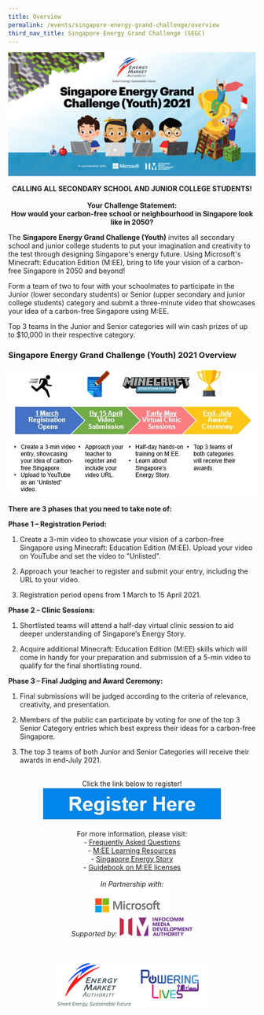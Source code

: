 ```yaml
---
title: Overview
permalink: /events/singapore-energy-grand-challenge/overview
third_nav_title: Singapore Energy Grand Challenge (SEGC)
---
```

![Singapore Energy Grand Challenge (Youth) 2021](/images/segc/EMA-SingaporeEnergyGrandChallenge-Banner2021v2.png)
<p style="text-align: center; font-weight: bold;">
    CALLING ALL SECONDARY SCHOOL AND JUNIOR COLLEGE STUDENTS!
    <br/><br/>
    Your Challenge Statement:<br/>
    How would your carbon-free school or neighbourhood in Singapore look like in 2050?
</p>

 
The **Singapore Energy Grand Challenge (Youth)** invites all secondary school and junior college students to put your imagination and creativity to the test through designing Singapore's energy future. Using Microsoft's Minecraft: Education Edition (M:EE), bring to life your vision of a carbon-free Singapore in 2050 and beyond!

Form a team of two to four with your schoolmates to participate in the Junior (lower secondary students) or Senior (upper secondary and junior college students) category and submit a three-minute video that showcases your idea of a carbon-free Singapore using M:EE.

Top 3 teams in the Junior and Senior categories will win cash prizes of up to $10,000 in their respective category.

### Singapore Energy Grand Challenge (Youth) 2021 Overview

<img alt="Overview" style="width: 505px; height: 260px; max-width: 505px;" src="/images/segc/SEGC%202021%20Overview.jpg" />  


**There are 3 phases that you need to take note of:**  

**Phase 1 – Registration Period:**  

1. Create a 3-min video to showcase your vision of a carbon-free Singapore using Minecraft: Education Edition (M:EE). Upload your video on YouTube and set the video to "Unlisted".

2. Approach your teacher to register and submit your entry, including the URL to your video.

3. Registration period opens from 1 March to 15 April 2021.

**Phase 2 – Clinic Sessions:**  

1. Shortlisted teams will attend a half-day virtual clinic session to aid deeper understanding of Singapore’s Energy Story.

2. Acquire additional Minecraft: Education Edition (M:EE) skills which will come in handy for your preparation and submission of a 5-min video to qualify for the final shortlisting round.

**Phase 3 – Final Judging and Award Ceremony:**  

1. Final submissions will be judged according to the criteria of relevance, creativity, and presentation. 

2. Members of the public can participate by voting for one of the top 3 Senior Category entries which best express their ideas for a carbon-free Singapore. 

3. The top 3 teams of both Junior and Senior Categories will receive their awards in end-July 2021.

<p style="text-align: center;">
    <br/>
    Click the link below to register!
    <br/>
    <a href="http://go.gov.sg/segc2021">
        <img alt="Register Here" style="width: 363px; height: 65px; max-width: 363px;" src="/images/segc/Register%20button.jpg" />
    </a>
    <br/>
    <br/>
    For more information, please visit:
    <br/>
    - <a href="/files/segc/Singapore%20Energy%20Grand%20Challenge%20(Youth)%202021%20FAQs.pdf" target="_blank">Frequently Asked Questions</a>
    <br/>
    - <a href="https://www.empirecode.co/learning-resources/" target="_blank">M:EE Learning Resources</a>
    <br/>
    - <a href="https://www.beyondthecurrent.gov.sg/" target="_blank">Singapore Energy Story</a>
    <br/>
    - <a href="/files/segc/Getting%20Started%20with%20Minecraft.pdf" target="_blank">Guidebook on M:EE licenses</a>
    <br/>
    <br/>
    <span style="font-style: italic;">In Partnership with:</span>
    <br/>
    <img alt="Microsoft" style="width: 150px; height: 56px; max-width: 150px;" src="/images/segc/microsoft-logo-png-transparent%20.png" />
    <br/>
    <span style="font-style: italic;">Supported by:</span>
    <img alt="Infocomm Media Development Authority" style="width: 150px; height: 39px; max-width: 150px;" src="/images/segc/IMDA_Logo.jpg" />
    <br/>
    <br/>
    <br/>
    <div style="width: fit-content; margin-left: auto; margin-right: auto;">
        <img alt="Energy Market Authority" style="width: 150px; height: 88px; max-width: 150px; display: inline-block;" src="/images/segc/ema%20logo%20transparent%20hi-res.jpg" />
        <img alt="Powering Lives" style="width: 150px; height: 92px; max-width: 150px; display: inline-block;" src="/images/segc/EMA%20PL%20brandmark%20full%20colour.png" />
    </div>
</p>
